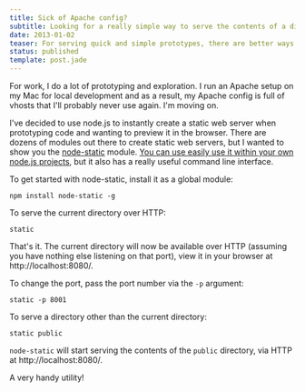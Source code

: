 ```yaml
---
title: Sick of Apache config?
subtitle: Looking for a really simple way to serve the contents of a directory over HTTP?
date: 2013-01-02
teaser: For serving quick and simple prototypes, there are better ways...
status: published
template: post.jade
---
```


For work, I do a lot of prototyping and exploration. I run an Apache setup on my Mac for local development and as a result, my Apache config is full of vhosts that I'll probably never use again. I'm moving on.

I've decided to use node.js to instantly create a static web server when prototyping code and wanting to preview it in the browser. There are dozens of modules out there to create static web servers, but I wanted to show you the [node-static][staticnpm] module. [You can use easily use it within your own node.js projects][staticboilerplate], but it also has a really useful command line interface.

To get started with node-static, install it as a global module:

```
npm install node-static -g
```

To serve the current directory over HTTP:

```
static
```

That's it. The current directory will now be available over HTTP (assuming you have nothing else listening on that port), view it in your browser at http://localhost:8080/.

To change the port, pass the port number via the ```-p``` argument:

```
static -p 8001
```

To serve a directory other than the current directory:

```
static public
```

```node-static``` will start serving the contents of the ```public``` directory, via HTTP at http://localhost:8080/.

A very handy utility!

[staticboilerplate]: http://scottmebberson.com/examples/quick-static-webserver-in-node/
[staticnpm]: https://npmjs.org/package/node-static